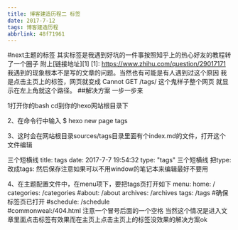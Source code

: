 ```yaml
---
title: 博客建造历程二 标签
date: 2017-7-12
tags: 博客建造历程
abbrlink: 48f71961
---
```

#next主题的标签
   其实标签是我遇到好坑的一件事按照知乎上的热心好友的教程转了一个圈子
 附上[链接地址][1]
[1]: https://www.zhihu.com/question/29017171
我遇到的现象根本不是写的文章的问题。当然也有可能是有人遇到过这个原因
我是点击主页上的标签，网页就变成   Cannot GET /tags/ 这个鬼样子整个网页
就显示在左上角就这个路径。
##解决方案
一步一步来



1打开你的bash       cd到你的hexo网站根目录下



2、在命令行中输入
$ hexo new page tags


3、这时会在网站根目录sources/tags目录里面有个index.md的文件，打开这个文件编辑

三个短横线
title: tags
date: 2017-7-7 19:54:32
type: "tags"
三个短横线
把type: 改成tags:
然后保存注意如果可以不用window的笔记本来编辑最好不要用

4、在主题配置文件中，在menu项下，要把tags页打开如下
    menu:
    home: /
    categories: /categories
    #about: /about
    archives: /archives
    tags: /tags    #确保标签页已打开
    #schedule: /schedule     
    #commonweal:/404.html
注意一个冒号后面的一个空格
当然这个情况是进入文章里面点击标签有效果而在主页上点击主页上的标签没效果的解决方案ok


